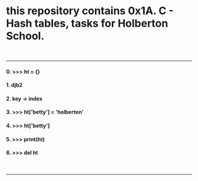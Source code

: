 <h1>this repository contains 0x1A. C - Hash tables, tasks for Holberton School.</h1>
<br>
<hr>
<h4>0. >>> ht = {}</h4>
<h4>1. djb2</h4>
<h4>2. key -> index</h4>
<h4>3. >>> ht['betty'] = 'holberton'</h4>
<h4>4. >>> ht['betty']</h4>
<h4>5. >>> print(ht)</h4>
<h4>6. >>> del ht</h4>
<br>
<hr>